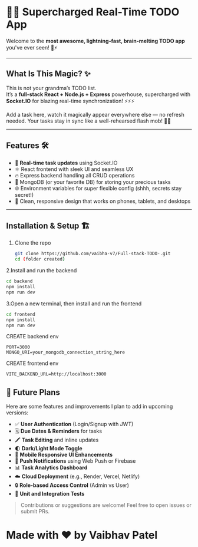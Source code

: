 # 🚀🔥 Supercharged Real-Time TODO App

Welcome to the **most awesome, lightning-fast, brain-melting TODO app** you've ever seen! 🧠⚡️

---

## What Is This Magic? ✨

This is not your grandma’s TODO list.  
It’s a **full-stack React + Node.js + Express** powerhouse, supercharged with **Socket.IO** for blazing real-time synchronization! ⚡⚡⚡

Add a task here, watch it magically appear everywhere else — no refresh needed. Your tasks stay in sync like a well-rehearsed flash mob! 💃🕺

---

## Features 🛠️

- 🚀 **Real-time task updates** using Socket.IO  
- ⚛️ React frontend with sleek UI and seamless UX  
- 🔥 Express backend handling all CRUD operations  
- 💾 MongoDB (or your favorite DB) for storing your precious tasks  
- 🌐 Environment variables for super flexible config (shhh, secrets stay secret!)  
- 💅 Clean, responsive design that works on phones, tablets, and desktops  

---

## Installation & Setup 🏗️

1. Clone the repo

   ```bash
   git clone https://github.com/vaibha-v7/Full-stack-TODO-.git
   cd (folder created)
   ```
   
2.Install and run the backend

   ```bash
   cd backend
   npm install
   npm run dev
   ```
3.Open a new terminal, then install and run the frontend
   ```bash
   cd frontend
   npm install
   npm run dev
   ```

CREATE backend env
```
PORT=3000
MONGO_URI=your_mongodb_connection_string_here
```

CREATE frontend env
```
VITE_BACKEND_URL=http://localhost:3000
```


## 🚀 Future Plans

Here are some features and improvements I plan to add in upcoming versions:

- ✅ **User Authentication** (Login/Signup with JWT)
- 🗓️ **Due Dates & Reminders** for tasks
- 🖍️ **Task Editing** and inline updates
- 🌓 **Dark/Light Mode Toggle**
- 📱 **Mobile Responsive UI Enhancements**
- 🔔 **Push Notifications** using Web Push or Firebase
- 📊 **Task Analytics Dashboard**
- ☁️ **Cloud Deployment** (e.g., Render, Vercel, Netlify)
- 🔒 **Role-based Access Control** (Admin vs User)
- 🧪 **Unit and Integration Tests**

> Contributions or suggestions are welcome! Feel free to open issues or submit PRs.

# Made with ❤️ by Vaibhav Patel




